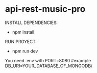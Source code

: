 # api-rest-music-pro

INSTALL DEPENDENCIES:
- npm install

RUN PROYECT:
- npm run dev

You need .env with 
PORT=8080 #example
DB_URI=YOUR_DATABASE_OF_MONGODB/
